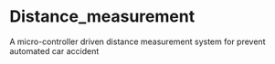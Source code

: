 # Distance_measurement
A micro-controller driven distance measurement system for prevent automated car accident

